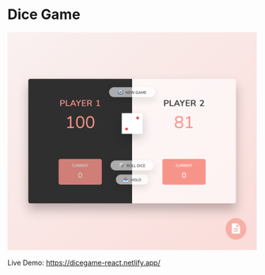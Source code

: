 # Dice Game

![Design preview for Dice Game](./preview.png)

Live Demo: https://dicegame-react.netlify.app/
